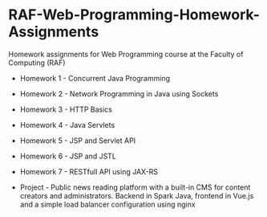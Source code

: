 # RAF-Web-Programming-Homework-Assignments

Homework assignments for Web Programming course at the Faculty of Computing (RAF)

- Homework 1 - Concurrent Java Programming

- Homework 2 - Network Programming in Java using Sockets

- Homework 3 - HTTP Basics

- Homework 4 - Java Servlets

- Homework 5 - JSP and Servlet API

- Homework 6 - JSP and JSTL

- Homework 7 - RESTfull API using JAX-RS

- Project - Public news reading platform with a built-in CMS for content creators and administrators. Backend in Spark Java, frontend in Vue.js and a simple load balancer configuration using nginx
